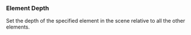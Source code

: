 ### Element Depth

Set the depth of the specified element in the scene relative to all the
other elements.
